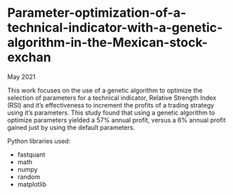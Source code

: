 # Parameter-optimization-of-a-technical-indicator-with-a-genetic-algorithm-in-the-Mexican-stock-exchan

May 2021

This work focuses on the use of a genetic algorithm to optimize the selection of parameters for a technical indicator, Relative Strength Index (RSI) and it’s effectiveness to increment the profits of a trading strategy using it’s parameters. This study found that using a genetic algorithm to optimize parameters yielded a 57% annual profit, versus a 6% annual profit gained just by using the default parameters.

Python libraries used:
- fastquant
- math
- numpy
- random
- matplotlib
